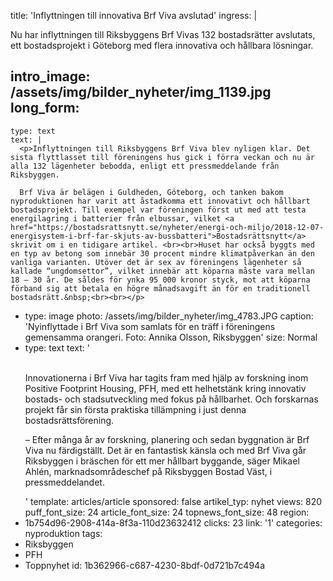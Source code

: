 title: '​Inflyttningen till innovativa Brf Viva avslutad'
ingress: |
  <p>Nu har inflyttningen till Riksbyggens Brf Vivas 132 bostadsrätter avslutats, ett bostadsprojekt i Göteborg med flera innovativa och hållbara lösningar.   <br>
  </p>
  
intro_image: /assets/img/bilder_nyheter/img_1139.jpg
long_form:
  -
    type: text
    text: |
      <p>Inflyttningen till Riksbyggens Brf Viva blev nyligen klar. Det sista flyttlasset till föreningens hus gick i förra veckan och nu är alla 132 lägenheter bebodda, enligt ett pressmeddelande från Riksbyggen.  
      
      Brf Viva är belägen i Guldheden, Göteborg, och tanken bakom nyproduktionen har varit att åstadkomma ett innovativt och hållbart bostadsprojekt. Till exempel var föreningen först ut med att testa energilagring i batterier från elbussar, vilket <a href="https://bostadsrattsnytt.se/nyheter/energi-och-miljo/2018-12-07-energisystem-i-brf-far-skjuts-av-bussbatteri">Bostadsrättsnytt</a> skrivit om i en tidigare artikel. <br><br>Huset har också byggts med en typ av betong som innebär 30 procent mindre klimatpåverkan än den vanliga varianten. Utöver det är sex av föreningens lägenheter så kallade “ungdomsettor”, vilket innebär att köparna måste vara mellan 18 – 30 år. De såldes för ynka 95 000 kronor styck, mot att köparna förband sig att betala en högre månadsavgift än för en traditionell bostadsrätt.&nbsp;<br><br></p>
      
  -
    type: image
    photo: /assets/img/bilder_nyheter/img_4783.JPG
    caption: 'Nyinflyttade i Brf Viva som samlats för en träff i föreningens gemensamma orangeri. Foto: Annika Olsson, Riksbyggen'
    size: Normal
  -
    type: text
    text: '<p><br>Innovationerna i Brf Viva har tagits fram med hjälp av forskning inom Positive Footprint Housing, PFH, med ett helhetstänk kring innovativ bostads- och stadsutveckling med fokus på hållbarhet. Och forskarnas projekt får sin första praktiska tillämpning i just denna bostadsrättsförening.<br></p><p>– Efter många år av forskning, planering och sedan byggnation är Brf Viva nu färdigställt. Det är en fantastisk känsla och med Brf Viva går Riksbyggen i bräschen för ett mer hållbart byggande, säger Mikael Ahlén, marknadsområdeschef på Riksbyggen Bostad Väst, i pressmeddelandet.&nbsp;&nbsp;</p>'
template: articles/article
sponsored: false
artikel_typ: nyhet
views: 820
puff_font_size: 24
article_font_size: 24
topnews_font_size: 48
region:
  - 1b754d96-2908-414a-8f3a-110d23632412
clicks: 23
link: '1'
categories: nyproduktion
tags:
  - Riksbyggen
  - PFH
  - Toppnyhet
id: 1b362966-c687-4230-8bdf-0d721b7c494a
